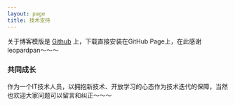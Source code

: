 ```yaml
---
layout: page
title: 技术支持 
---
```


关于博客模版是 <a target="_blank" href='https://github.com/leopardpan/leopardpan.github.io/'>Github</a> 上，下载直接安装在GitHub Page上，在此感谢leopardpan～～～

### 共同成长
作为一个IT技术人员，以拥抱新技术、开放学习的心态作为技术迭代的保障，当然也欢迎大家问题可以留言和纠正～～～